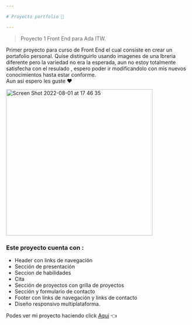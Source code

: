 ```yaml
---

# Proyecto portfolio 🌷

---
```

>Proyecto 1 Front End para Ada ITW.   

Primer proyecto para curso de Front End el cual consiste en crear un portafolio personal. Quise distinguirlo usando imagenes de una lbreria diferente pero la variedad no era la esperada, aun no estoy totalmente satisfecha con el resulado , espero poder ir modificandolo con mis nuevos conocimientos hasta estar conforme.    
Aun asi espero les guste ❤️

<img width="400" alt="Screen Shot 2022-08-01 at 17 46 35" src="https://user-images.githubusercontent.com/107591603/182244254-1a56d100-67bd-4b67-b595-d06a10b10805.png">





### Este proyecto cuenta con : 
- Header con links de navegación
- Sección de presentación
- Seccion de habilidades
- Cita
- Sección de proyectos con grilla de proyectos
- Sección y formulario de contacto
- Footer con links de navegación y links de contacto
- Diseño responsivo multiplataforma.   

Podes ver mi proyecto haciendo click [Aqui](https://solangeaimery.github.io/proyecto-portfolio-/#contactame) 👈


